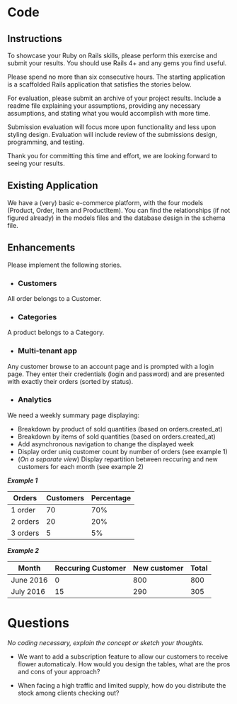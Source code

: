 # Code

## Instructions

To showcase your Ruby on Rails skills, please perform this exercise and submit your  results. You should use Rails 4+ and any gems you find useful.

Please spend no more  than six consecutive hours.
The starting application is a scaffolded Rails application that satisfies the stories  below.

For evaluation, please submit an archive of your project results. Include a readme  file explaining your assumptions, providing any necessary assumptions, and stating  what you would accomplish with more time.

Submission evaluation will focus more  upon functionality and less upon styling design. Evaluation will include review of the submissions design, programming, and testing.

Thank you for committing this time and effort, we are looking forward to seeing  your results.


## Existing Application

We have a (very) basic e-commerce platform, with the four models (Product, Order, Item and ProductItem). You can find the relationships (if not figured already) in the models files and the database design in the schema file.



## Enhancements

Please implement the following  stories.

- ### Customers
All order belongs to a Customer.

- ### Categories
A product belongs to a Category.

- ### Multi-tenant app
Any customer browse to an account page and is prompted with a login page. They enter their credentials (login and password) and are presented with exactly their orders (sorted by status).

- ### Analytics
We need a weekly summary page displaying:
  - Breakdown by product of sold quantities (based on orders.created_at)
  - Breakdown by items of sold quantities (based on orders.created_at)
  - Add asynchronous navigation to change the displayed week
  - Display order uniq customer count by number of orders (see example 1)
  - (*On a separate view*) Display repartition between reccuring and new customers for each month (see example 2)

***Example 1***

Orders|Customers|Percentage
--|--|--
1 order|70|70%
2 orders|20|20%
3 orders|5|5%

***Example 2***

Month|Reccuring Customer|New customer|Total
--|--|--|--
June 2016|0|800|800
July 2016|15|290|305


# Questions
*No coding necessary, explain the concept or sketch your thoughts.*

- We want to add a subscription feature to allow our customers to receive flower automaticaly. How would you design the tables, what are the pros and cons of your approach?

- When facing a high traffic and limited supply, how do you distribute the stock among clients checking out?
